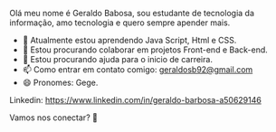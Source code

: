 Olá meu nome é Geraldo Babosa, sou estudante de tecnologia da informação, amo tecnologia e quero sempre apender mais.

- 🌱 Atualmente estou aprendendo Java Script, Html e CSS.
- 👯 Estou procurando colaborar em projetos Front-end e Back-end.
- 🤔 Estou procurando ajuda para o inicio de carreira.
- 📫 Como entrar em contato comigo: geraldosb92@gmail.com
- 😄 Pronomes: Gege.

Linkedin: https://www.linkedin.com/in/geraldo-barbosa-a50629146

Vamos nos conectar?  👋


